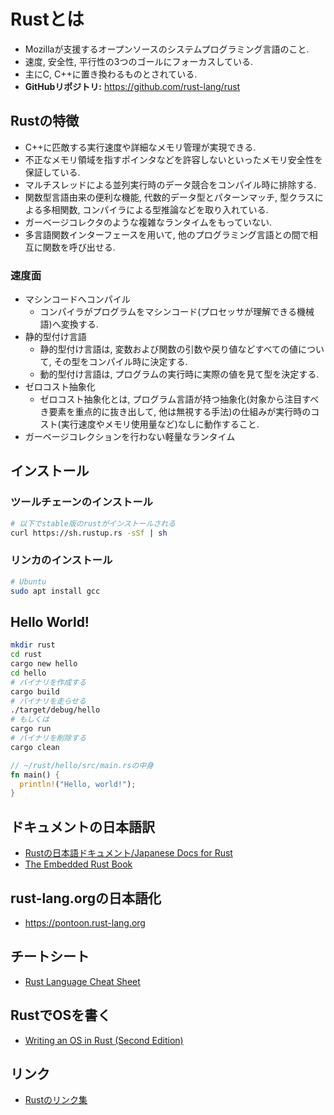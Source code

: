 # Rustとは
- Mozillaが支援するオープンソースのシステムプログラミング言語のこと.
- 速度, 安全性, 平行性の3つのゴールにフォーカスしている.
- 主にC, C++に置き換わるものとされている.
- **GitHubリポジトリ:** https://github.com/rust-lang/rust

## Rustの特徴
- C++に匹敵する実行速度や詳細なメモリ管理が実現できる.
- 不正なメモリ領域を指すポインタなどを許容しないといったメモリ安全性を保証している.
- マルチスレッドによる並列実行時のデータ競合をコンパイル時に排除する.
- 関数型言語由来の便利な機能, 代数的データ型とパターンマッチ, 型クラスによる多相関数, コンパイラによる型推論などを取り入れている.
- ガーベージコレクタのような複雑なランタイムをもっていない.
- 多言語関数インターフェースを用いて, 他のプログラミング言語との間で相互に関数を呼び出せる.

### 速度面
- マシンコードへコンパイル
    - コンパイラがプログラムをマシンコード(プロセッサが理解できる機械語)へ変換する.
- 静的型付け言語
    - 静的型付け言語は, 変数および関数の引数や戻り値などすべての値について, その型をコンパイル時に決定する.
    - 動的型付け言語は, プログラムの実行時に実際の値を見て型を決定する.
- ゼロコスト抽象化
    - ゼロコスト抽象化とは, プログラム言語が持つ抽象化(対象から注目すべき要素を重点的に抜き出して, 他は無視する手法)の仕組みが実行時のコスト(実行速度やメモリ使用量など)なしに動作すること.
- ガーベージコレクションを行わない軽量なランタイム

## インストール
### ツールチェーンのインストール
```bash
# 以下でstable版のrustがインストールされる
curl https://sh.rustup.rs -sSf | sh
```

### リンカのインストール
```bash
# Ubuntu
sudo apt install gcc
```

## Hello World!
```bash
mkdir rust
cd rust
cargo new hello
cd hello
# バイナリを作成する
cargo build
# バイナリを走らせる
./target/debug/hello
# もしくは
cargo run
# バイナリを削除する
cargo clean
```

```rust
// ~/rust/hello/src/main.rsの中身
fn main() {
  println!("Hello, world!");
}
```

## ドキュメントの日本語訳
- [Rustの日本語ドキュメント/Japanese Docs for Rust](https://doc.rust-jp.rs)
- [The Embedded Rust Book](https://tomoyuki-nakabayashi.github.io/book/intro/index.html)

## rust-lang.orgの日本語化
- https://pontoon.rust-lang.org

## チートシート
- [Rust Language Cheat Sheet](https://cheats.rs)

## RustでOSを書く
- [Writing an OS in Rust (Second Edition)](https://os.phil-opp.com)

## リンク
- [Rustのリンク集](https://qiita.com/mosh/items/7e327dafbe53b72ad99d)
